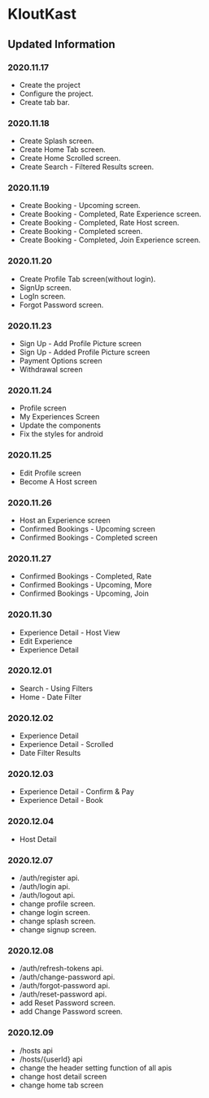 # KloutKast

## Updated Information

### 2020.11.17
- Create the project
- Configure the project.
- Create tab bar.

### 2020.11.18
- Create Splash screen.
- Create Home Tab screen.
- Create Home Scrolled screen.
- Create Search - Filtered Results screen.

### 2020.11.19
- Create Booking - Upcoming screen.
- Create Booking - Completed, Rate Experience screen.
- Create Booking - Completed, Rate Host screen.
- Create Booking - Completed screen.
- Create Booking - Completed, Join Experience screen.

### 2020.11.20
- Create Profile Tab screen(without login).
- SignUp screen.
- LogIn screen.
- Forgot Password screen.

### 2020.11.23
- Sign Up - Add Profile Picture screen
- Sign Up - Added Profile Picture screen
- Payment Options screen
- Withdrawal screen

### 2020.11.24
- Profile screen
- My Experiences Screen
- Update the components
- Fix the styles for android

### 2020.11.25
- Edit Profile screen
- Become A Host screen

### 2020.11.26
- Host an Experience screen
- Confirmed Bookings - Upcoming screen
- Confirmed Bookings - Completed screen

### 2020.11.27
- Confirmed Bookings - Completed, Rate
- Confirmed Bookings - Upcoming, More
- Confirmed Bookings - Upcoming, Join

### 2020.11.30
- Experience Detail - Host View
- Edit Experience
- Experience Detail

### 2020.12.01
- Search - Using Filters
- Home - Date Filter

### 2020.12.02
- Experience Detail
- Experience Detail - Scrolled
- Date Filter Results

### 2020.12.03
- Experience Detail - Confirm & Pay
- Experience Detail - Book

### 2020.12.04
- Host Detail

### 2020.12.07
- /auth/register api.
- /auth/login api.
- /auth/logout api.
- change profile screen.
- change login screen.
- change splash screen.
- change signup screen.

### 2020.12.08
- /auth/refresh-tokens api.
- /auth/change-password api.
- /auth/forgot-password api.
- /auth/reset-password api.
- add Reset Password screen.
- add Change Password screen. 

### 2020.12.09
- /hosts api
- /hosts/{userId} api
- change the header setting function of all apis
- change host detail screen
- change home tab screen
